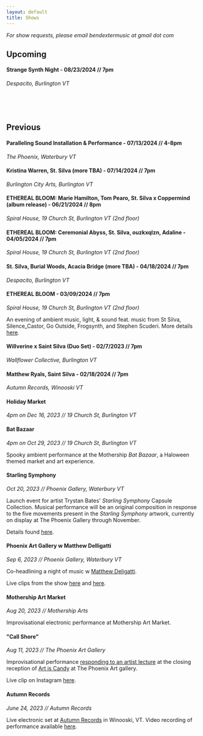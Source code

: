 ```yaml
---
layout: default
title: Shows
---
```


*For show requests, please email bendextermusic at gmail dot com*

## Upcoming

#### **Strange Synth Night - 08/23/2024 // 7pm** 

*Despacito, Burlington VT*

<br>
<br>
<br>

## Previous

#### **Paralleling Sound Installation & Performance - 07/13/2024 // 4-8pm** 

*The Phoenix, Waterbury VT*

#### **Kristina Warren, St. Silva (more TBA) - 07/14/2024 // 7pm** 

*Burlington City Arts, Burlington VT*


#### **ETHEREAL BLOOM: Marie Hamilton, Tom Pearo, St. Silva x Coppermind (album release) - 06/21/2024 // 8pm** 

*Spiral House, 19 Church St, Burlington VT (2nd floor)*

#### **ETHEREAL BLOOM: Ceremonial Abyss, St. Silva, ouzkxqlzn, Adaline - 04/05/2024 // 7pm** 

*Spiral House, 19 Church St, Burlington VT (2nd floor)*

#### **St. Silva, Burial Woods, Acacia Bridge (more TBA) - 04/18/2024 // 7pm** 

*Despacito, Burlington VT*

#### **ETHEREAL BLOOM - 03/09/2024 // 7pm** 

*Spiral House, 19 Church St, Burlington VT (2nd floor)*

An evening of ambient music, light, & sound feat. music from St Silva, Silence_Castor, Go Outside, Frogsynth, and Stephen Scuderi. More details [here](https://www.instagram.com/p/C3xui7BuNTY/).

#### **Willverine x Saint Silva (Duo Set) - 02/7/2023 // 7pm** 

*Wallflower Collective, Burlington VT*

#### **Matthew Ryals, Saint Silva - 02/18/2024 // 7pm** 

*Autumn Records, Winooski VT*

#### **Holiday Market** 
*4pm on Dec 16, 2023 // 19 Church St, Burlington VT*

#### **Bat Bazaar** 
*4pm on Oct 29, 2023 // 19 Church St, Burlington VT*

Spooky ambient performance at the Mothership *Bat Bazaar*, a Haloween themed market and art experience.

#### **Starling Symphony** 

*Oct 20, 2023 // Phoenix Gallery, Waterbury VT*

Launch event for artist Trystan Bates' *Starling Symphony* Capsule Collection. Musical performance will be an original composition in response to the five movements present in the *Starling Symphony* artwork, currently on display at The Phoenix Gallery through November.

Details found [here](https://www.instagram.com/st.silva.music/?img_index=1).

#### **Phoenix Art Gallery w Matthew Delligatti** 
*Sep 6, 2023 // Phoenix Gallery, Waterbury VT*

Co-headlining a night of music w [Matthew Deligatti](https://www.matthewdelligatti.com/). 

Live clips from the show [here](https://www.instagram.com/p/Cw3s454Ol0N/) and [here](https://www.instagram.com/p/Cw3uofVOauZ/).

#### **Mothership Art Market** 
*Aug 20, 2023 // Mothership Arts*

Improvisational electronic performance at Mothership Art Market.

#### **"Call Shore"** 
*Aug 11, 2023 // The Phoenix Art Gallery*

Improvisational performance [responding to an artist lecture](https://thephoenixvt.com/events-calendar/2023/8/11/phoenix-talks-steve-budington-amp-saint-silva) at the closing reception of [Art is Candy](https://thephoenixvt.com/events-calendar/2023/8/11/phoenix-talks-steve-budington-amp-saint-silva) at The Phoenix Art gallery.

Live clip on Instagram [here](https://www.instagram.com/p/Cv0wYtiBg1l/).

#### **Autumn Records** 
*June 24, 2023 // Autumn Records*

Live electronic set at [Autumn Records](https://www.autumnrecordsvt.com/) in Winooski, VT. Video recording of performance available [here](https://youtu.be/Zbh9wtCPIus).

